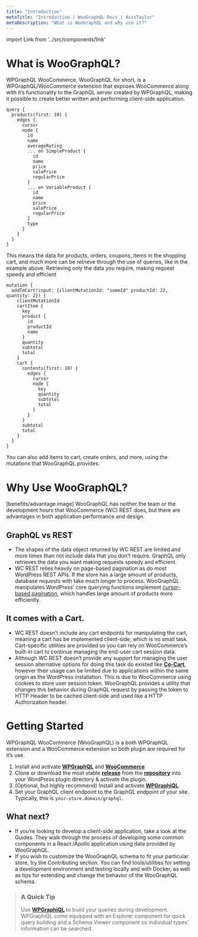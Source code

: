 ```yaml
---
title: "Introduction"
metaTitle: "Introduction | WooGraphQL Docs | AxisTaylor"
metaDescription: "What is WooGraphQL and why use it?"
---
```


import Link from '../src/components/link'

# What is WooGraphQL?

WPGraphQL WooCommerce, WooGraphQL for short, is a WPGraphQL/WooCommerce extension that exposes WooCommerce along with it’s functionality to the GraphQL server created by WPGraphQL, making it possible to create better written and performing client-side application.

```
query {
  products(first: 10) {
    edges {
      cursor
      node {
        id
        name
        averageRating
        ... on SimpleProduct {
          id
          name
          price
          salePrice
          regularPrice
        }
        ... on VariableProduct {
          id
          name
          price
          salePrice
          regularPrice
        }
        type
      }
    }
  }
}
```
This means the data for products, orders, coupons, items in the shopping cart, and much more can be retrieve through the use of queries, like in the example above. Retrieving only the data you require, making request speedy and efficient

```
mutation {
  addToCart(input: {clientMutationId: "someId" productId: 22, quantity: 2}) {
    clientMutationId
    cartItem {
      key
      product {
        id
        productId
        name
      }
      quantity
      subtotal
      total
    }
    cart {
      contents(first: 10) {
        edges {
          cursor
          node {
            key
            quantity
            subtotal
            total
          }
        }
      }
      subtotal
      total
    }
  }
}
```
You can also add items to cart, create orders, and more, using the mutations that WooGraphQL provides.

# Why Use WooGraphQL?

[benefits/advantage image]
WooGraphQL has neither the team or the development hours that WooCommerce (WC) REST does, but there are advantages in both application performance and design.

## GraphQL vs REST
- The shapes of the data object returned by WC REST are limited and more times than not include data that you don’t require. GraphQL only retrieves the data you want making requests speedy and efficient. 
- WC REST relies heavily on page-based pagination as do most WordPress REST APIs. If the store has a large amount of products, database requests with take much longer to process. WooGraphQL manipulates WordPress’ core querying functions implement [cursor-based pagination](https://dev.to/jackmarchant/offset-and-cursor-pagination-explained-b89), which handles large amount of products more efficiently.

## It comes with a Cart.
- WC REST doesn’t include any cart endpoints for manipulating the cart, meaning a cart has be implemented client-side, which is no small task. Cart-specific utilities are provided so you can rely on WooCommerce’s built-in cart to continue managing the end-user cart session data.
- Although WC REST doesn’t provide any support for managing the user session alternative options for doing this task do existed like **[Co-Cart](https://cocart.xyz/)**, however their usage can be limited due to applications within the same origin as the WordPress installation. This is due to WooCommerce using cookies to store user session token. WooGraphQL provides a utility that changes this behavior during GraphQL request by passing the token to HTTP Header to be cached client-side and used like a HTTP Authorization header.

# Getting Started

WPGraphQL WooCommerce (WooGraphQL) is a both WPGraphQL extension and a WooCommerce extension so both plugin are required for it’s use.

1. Install and activate **[WPGraphQL](https://wpgraphql.com)** and **[WooCommerce](https://woocommerce.com)**
2. Clone or download the most stable **[release](https://github.com/wp-graphql/wp-graphql-woocommerce/releases)**  from the **[repository](https://github.com/wp-graphql/wp-graphql-woocommerce)** into your WordPress plugin directory & activate the plugin.
3. (Optional, but highly recommend) Install and activate **[WPGraphiQL](https://github.com/wp-graphql/wp-graphiql)**.
4. Set your GraphQL client endpoint to the GraphQL endpoint of your site. Typically, this is `your-store.domain/graphql`.

## What next?
- If you’re looking to develop a client-side application, take a look at the <Link to="/guides">Guides</Link>. They walk through the process of developing some common components in a React /Apollo application using data provided by WooGraphQL.
- If you wish to customize the WooGraphQL schema to fit your particular store, try the <Link to="/contributing">Contributing</Link> section. You can find tools/utilities for setting a development environment and testing locally and with Docker, as well as tips for extending and change the behavior of the WooGraphQL schema.

> ### A Quick Tip
> Use **[WPGraphiQL](https://github.com/wp-graphql/wp-graphiql)**  to build your queries during development. WPGraphiQL come  equipped with an Explorer component for quick query building and a Schema Viewer component so individual types’ information can be searched.